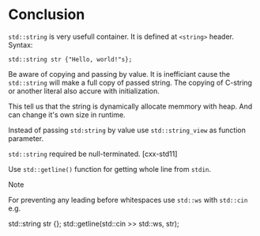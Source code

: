 # Conclusion

`std::string` is very usefull container. It is defined at `<string>` header. Syntax:
    
    std::string str {"Hello, world!"s};

Be aware of copying and passing by value. It is inefficiant cause the `std::string` will make a full
copy of passed string. The copying of C-string or another literal also accure with initialization.

This tell us that the string is dynamically allocate memmory with heap. And can change it's own size in
runtime.

Instead of passing `std:string` by value use `std::string_view` as function parameter.

`std::string` required be null-terminated. [cxx-std11]

Use `std::getline()` function for getting whole line from `stdin`.

> [!note]
> For preventing any leading before whitespaces use `std::ws` with `std::cin` e.g.
>   
>   std::string str {};
>   std::getline(std::cin >> std::ws, str);
